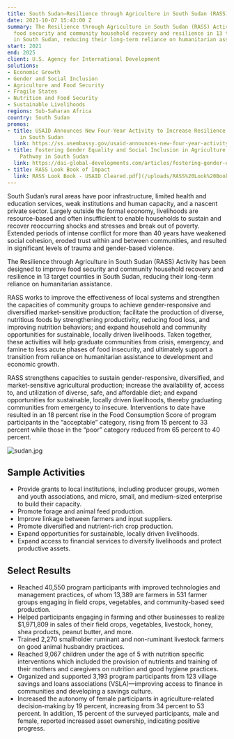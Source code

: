 ```yaml
---
title: South Sudan—Resilience through Agriculture in South Sudan (RASS) Activity
date: 2021-10-07 15:43:00 Z
summary: The Resilience through Agriculture in South Sudan (RASS) Activity improves
  food security and community household recovery and resilience in 13 target counties
  in South Sudan, reducing their long-term reliance on humanitarian assistance.
start: 2021
end: 2025
client: U.S. Agency for International Development
solutions:
- Economic Growth
- Gender and Social Inclusion
- Agriculture and Food Security
- Fragile States
- Nutrition and Food Security
- Sustainable Livelihoods
regions: Sub-Saharan Africa
country: South Sudan
promos:
- title: USAID Announces New Four-Year Activity to Increase Resilience through Agriculture
    in South Sudan
  link: https://ss.usembassy.gov/usaid-announces-new-four-year-activity-to-increase-resilience-through-agriculture-in-south-sudan/
- title: Fostering Gender Equality and Social Inclusion in Agriculture as a Resilience-Building
    Pathway in South Sudan
  link: https://dai-global-developments.com/articles/fostering-gender-equality-and-social-inclusion-in-agriculture-as-a-resilience-building-pathway-in-south-sudan/
- title: RASS Look Book of Impact
  link: RASS Look Book - USAID Cleared.pdf](/uploads/RASS%20Look%20Book%20-%20USAID%20Cleared.pdf
---
```


South Sudan’s rural areas have poor infrastructure, limited health and education services, weak institutions and human capacity, and a nascent private sector. Largely outside the formal economy, livelihoods are resource-based and often insufficient to enable households to sustain and recover reoccurring shocks and stresses and break out of poverty. Extended periods of intense conflict for more than 40 years have weakened social cohesion, eroded trust within and between communities, and resulted in significant levels of trauma and gender-based violence. 

The Resilience through Agriculture in South Sudan (RASS) Activity has been designed to improve food security and community household recovery and resilience in 13 target counties in South Sudan, reducing their long-term reliance on humanitarian assistance.
 
RASS works to improve the effectiveness of local systems and strengthen the capacities of community groups to achieve gender-responsive and diversified market-sensitive production; facilitate the production of diverse, nutritious foods by strengthening productivity, reducing food loss, and improving nutrition behaviors; and expand household and community opportunities for sustainable, locally driven livelihoods. Taken together, these activities will help graduate communities from crisis, emergency, and famine to less acute phases of food insecurity, and ultimately support a transition from reliance on humanitarian assistance to development and economic growth. 

RASS strengthens capacities to sustain gender-responsive, diversified, and market-sensitive agricultural production; increase the availability of, access to, and utilization of diverse, safe, and affordable diet; and expand opportunities for sustainable, locally driven livelihoods, thereby graduating communities from emergency to insecure. Interventions to date have resulted in an 18 percent rise in the Food Consumption Score of program participants in the “acceptable” category, rising from 15 percent to 33 percent while those in the “poor” category reduced from 65 percent to 40 percent.

![sudan.jpg](/uploads/sudan.jpg)
  
## Sample Activities

* Provide grants to local institutions, including producer groups, women and youth associations, and micro, small, and medium-sized enterprise to build their capacity.
* Promote forage and animal feed production.
* Improve linkage between farmers and input suppliers. 
* Promote diversified and nutrient-rich crop production. 
* Expand opportunities for sustainable, locally driven livelihoods. 
* Expand access to financial services to diversify livelihoods and protect productive assets. 

## Select Results

* Reached 40,550 program participants with improved technologies and management practices, of whom 13,389 are farmers in 531 farmer groups engaging in field crops, vegetables, and community-based seed production.
* Helped participants engaging in farming and other businesses to realize $1,971,809 in sales of their field crops, vegetables, livestock, honey, shea products, peanut butter, and more.
* Trained 2,270 smallholder ruminant and non-ruminant livestock farmers on good animal husbandry practices.
* Reached 9,067 children under the age of 5 with nutrition specific interventions which included the provision of nutrients and training of their mothers and caregivers on nutrition and good hygiene practices.
* Organized and supported 3,193 program participants from 123 village savings and loans associations (VSLA)—improving access to finance in communities and developing a savings culture.
* Increased the autonomy of female participants in agriculture-related decision-making by 19 percent, increasing from 34 percent to 53 percent. In addition, 15 percent of the surveyed participants, male and female, reported increased asset ownership, indicating positive progress.